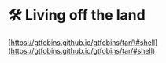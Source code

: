 # 🛠️ Living off the land

[https://gtfobins.github.io/gtfobins/tar/\#shell](https://gtfobins.github.io/gtfobins/tar/#shell)

